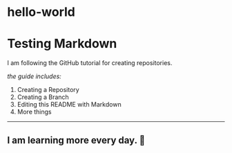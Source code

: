 # hello-world

# **Testing Markdown**

I am following the GitHub tutorial for creating repositories.

*the guide includes:*

1. Creating a Repository
2. Creating a Branch
3. Editing this README with Markdown
4. More things

---

## I am learning more every day. :pencil:
